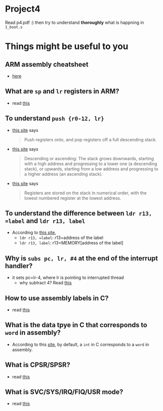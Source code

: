 # Project4
Read p4.pdf :) then try to understand **thoroughly** what is happning in `1_boot.s`

# Things might be useful to you

## ARM assembly cheatsheet
- [here](http://infocenter.arm.com/help/topic/com.arm.doc.qrc0001l/QRC0001_UAL.pdf)

## What are `sp` and `lr` registers in ARM?
- read [this](https://stackoverflow.com/questions/8236959/what-are-sp-stack-and-lr-in-arm)

## To understand `push {r0-12, lr}`
- [this site](http://infocenter.arm.com/help/index.jsp?topic=/com.arm.doc.dui0204j/Babefbce.html) says
    > Push registers onto, and pop registers off a full descending stack.
    
- [this site](http://www.keil.com/support/man/docs/armasm/armasm_dom1359731152499.htm) says
    > Descending or ascending: The stack grows downwards, starting with a high address and progressing to a lower one (a descending stack), or upwards, starting from a low address and progressing to a higher address (an ascending stack).
  
- [this site](http://infocenter.arm.com/help/index.jsp?topic=/com.arm.doc.dui0283b/Babefbce.html) says
    > Registers are stored on the stack in numerical order, with the lowest numbered register at the lowest address.

## To understand the difference between `ldr r13, =label` and `ldr r13, label`
- According to [this site](http://www.keil.com/support/man/docs/armasm/armasm_dom1359731149945.htm), 
    - `ldr r13, =label`: r13=address of the label
    - `ldr r13, label`: r13=MEMORY[address of the label]

## Why is `subs pc, lr, #4` at the end of the interrupt handler?
- it sets pc=lr-4, where lr is pointing to interrupted thread
    - why subtract 4? Read [this](https://stackoverflow.com/questions/19909410/setting-irq-handler-in-arm-assembly)
    
    
## How to use assembly labels in C?
- read [this](https://stackoverflow.com/questions/43532109/get-label-address-of-assembly-using-c)

## What is the data tpye in C that corresponds to `word` in assembly?
- According to this [site](https://gcc.gnu.org/onlinedocs/gccint/Type-Layout.html), by default, a `int` in C corresponds to a `word` in assembly.
    
## What is CPSR/SPSR? 
- read [this](https://heyrick.eu/armwiki/The_Status_register)

## What is SVC/SYS/IRQ/FIQ/USR mode?
- read [this](https://heyrick.eu/armwiki/Processor_modes)
